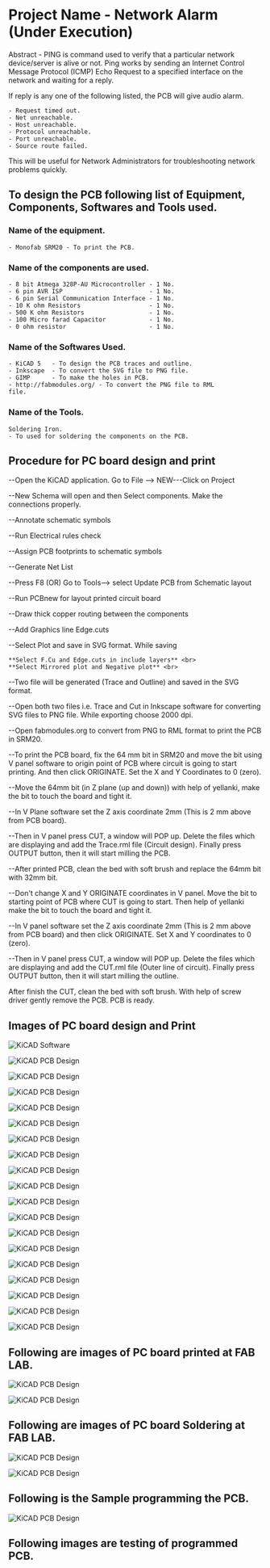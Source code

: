# **Project Name - Network Alarm** (__Under Execution__)

Abstract - PING is command used to verify that a particular network device/server is alive or not. Ping works by sending an Internet Control Message Protocol (ICMP) Echo Request to a specified interface on the network and waiting for a reply.<br> 

If reply is any one of the following listed, the PCB will give audio alarm.<br>

    - Request timed out.
    - Net unreachable.
    - Host unreachable.
    - Protocol unreachable.
    - Port unreachable.
    - Source route failed.

This will be useful for Network Administrators for troubleshooting network problems quickly.

## To design the PCB following list of Equipment, Components, Softwares and Tools used.<br>

### Name of the equipment.<br>

    - Monofab SRM20 - To print the PCB.

### Name of the components are used.<br>

    - 8 bit Atmega 328P-AU Microcontroller - 1 No.
    - 6 pin AVR ISP                        - 1 No.
    - 6 pin Serial Communication Interface - 1 No.
    - 10 K ohm Resistors                   - 1 No.
    - 500 K ohm Resistors                  - 1 No.
    - 100 Micro farad Capacitor            - 1 No.
    - 0 ohm resistor                       - 1 No.

### Name of the Softwares Used.

    - KiCAD 5   - To design the PCB traces and outline.
    - Inkscape  - To convert the SVG file to PNG file.
    - GIMP      - To make the holes in PCB.
    - http://fabmodules.org/ - To convert the PNG file to RML                             file.

### Name of the Tools.

    Soldering Iron.       
    - To used for soldering the components on the PCB.

## **Procedure for PC board design and print**<br>

--Open the KiCAD application. Go to File --> NEW---Click on Project <br>

--New Schema will open and then Select components. Make the connections properly.<br>

--Annotate schematic symbols <br>

--Run Electrical rules check <br>

--Assign PCB footprints to schematic symbols<br>

--Generate Net List <br>

--Press F8 (OR) Go to Tools--> select Update PCB from Schematic layout <br>

--Run PCBnew for layout printed circuit board <br>

--Draw thick copper routing between the components<br>

--Add Graphics line Edge.cuts <br>

--Select Plot and save in SVG format. While saving <br>

    **Select F.Cu and Edge.cuts in include layers** <br>
    **Select Mirrored plot and Negative plot** <br>

--Two file will be generated (Trace and Outline) and saved in the SVG format.<br>

--Open both two files i.e. Trace and Cut in Inkscape software for converting SVG files to PNG file. While exporting choose 2000 dpi. <br>

--Open fabmodules.org to convert from PNG to RML format to print the PCB in SRM20.<br>

--To print the PCB board, fix the 64 mm bit in SRM20 and move the bit using V panel software to origin point of PCB where circuit is going to start printing. And then click ORIGINATE. Set the X and Y Coordinates to 0 (zero).<br>

--Move the 64mm bit (in Z plane (up and down)) with help of yellanki, make the bit to touch the board and tight it.<br>

--In V Plane software set the Z axis coordinate 2mm (This is 2 mm above from PCB board).<br>

--Then in V panel press CUT, a window will POP up. Delete the files which are displaying and add the Trace.rml file (Circuit design). Finally press OUTPUT button, then it will start milling the PCB.<br>

--After printed PCB, clean the bed with soft brush and replace the 64mm bit with 32mm bit.<br>

--Don't change X and Y ORIGINATE coordinates in V panel. Move the bit to starting point of PCB where CUT is going to start. Then help of yellanki make the bit to touch the board and tight it.<br>

--In V panel software set the Z axis coordinate 2mm (This is 2 mm above from PCB board) and then click ORIGINATE. Set X and Y coordinates to 0 (zero).<br>

--Then in V panel press CUT, a window will POP up. Delete the files which are displaying and add the CUT.rml file (Outer line of circuit). Finally press OUTPUT button, then it will start milling the outline.<br>

After finish the CUT, clean the bed with soft brush. With help of screw driver gently remove the PCB. PCB is ready.<br>

## Images of PC board design and Print <br>
![KiCAD Software](proj-img/create-project-1.jpg)<br>

![KiCAD PCB Design](proj-img/nw-alarm-schematic-2.jpg)<br>

![KiCAD PCB Design](proj-img/nw-alarm-annotate-schematic-symbols-3.jpg)<br>

![KiCAD PCB Design](proj-img/perform-electrical-rules-check-4.jpg)<br>

![KiCAD PCB Design](proj-img/assign-footprints-5.jpg)<br>

![KiCAD PCB Design](proj-img/generate-netlist-6.jpg)<br>

![KiCAD PCB Design](proj-img/update-pcb-schematic-or-press-f8-7.jpg)<br>

![KiCAD PCB Design](proj-img/update-pcb-from-schematic-8.jpg)<br>

![KiCAD PCB Design](proj-img/update-pcb-from-schematic-9.jpg)<br>

![KiCAD PCB Design](proj-img/pcb-after-routing-n-edge-cuts-10.jpg)<br>

![KiCAD PCB Design](proj-img/plot-11.jpg)<br>

![KiCAD PCB Design](proj-img/inkscape-trace-resize-n-svg2png-12.jpg)<br>

![KiCAD PCB Design](proj-img/use-gimp-for-trace-13.jpg)<br>

![KiCAD PCB Design](proj-img/background-color-change2other-color-14.jpg)<br>

![KiCAD PCB Design](proj-img/edge-cut-15.jpg)<br>

![KiCAD PCB Design](proj-img/trace-png2rml-16.jpg)<br>

![KiCAD PCB Design](proj-img/cut-png2rml-17.jpg)<br>

![KiCAD PCB Design](proj-img/vpanel-settings-18.jpg)<br>

![KiCAD PCB Design](proj-img/pcb-19.jpg)<br>

## Following are images of PC board printed at FAB LAB. <br>

![KiCAD PCB Design](proj-img/pcb-20.jpg)<br>

![KiCAD PCB Design](proj-img/pcb-21.jpg)<br>

## Following are images of PC board Soldering at FAB LAB. <br>

![KiCAD PCB Design](proj-img/pcb-soldering-components-22.jpg)<br>

![KiCAD PCB Design](proj-img/pcb-after-soldering-23.jpg)<br>

## Following is the Sample programming the PCB. <br>

![KiCAD PCB Design](proj-img/sample-program-24.jpg)<br>

## Following images are testing of programmed PCB. <br>